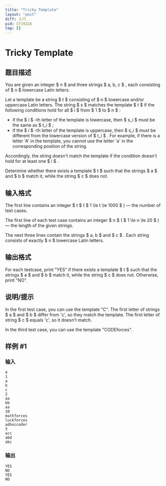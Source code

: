 ```yaml
---
title: "Tricky Template"
layout: "post"
diff: 入门
pid: CF1922A
tag: []
---
```


# Tricky Template

## 题目描述

You are given an integer $ n $ and three strings $ a, b, c $ , each consisting of $ n $ lowercase Latin letters.

Let a template be a string $ t $ consisting of $ n $ lowercase and/or uppercase Latin letters. The string $ s $ matches the template $ t $ if the following conditions hold for all $ i $ from $ 1 $ to $ n $ :

- if the $ i $ -th letter of the template is lowercase, then $ s_i $ must be the same as $ t_i $ ;
- if the $ i $ -th letter of the template is uppercase, then $ s_i $ must be different from the lowercase version of $ t_i $ . For example, if there is a letter 'A' in the template, you cannot use the letter 'a' in the corresponding position of the string.

Accordingly, the string doesn't match the template if the condition doesn't hold for at least one $ i $ .

Determine whether there exists a template $ t $ such that the strings $ a $ and $ b $ match it, while the string $ c $ does not.

## 输入格式

The first line contains an integer $ t $ ( $ 1 \le t \le 1000 $ ) — the number of test cases.

The first line of each test case contains an integer $ n $ ( $ 1 \le n \le 20 $ ) — the length of the given strings.

The next three lines contain the strings $ a, b $ and $ c $ . Each string consists of exactly $ n $ lowercase Latin letters.

## 输出格式

For each testcase, print "YES" if there exists a template $ t $ such that the strings $ a $ and $ b $ match it, while the string $ c $ does not. Otherwise, print "NO".

## 说明/提示

In the first test case, you can use the template "C". The first letter of strings $ a $ and $ b $ differ from 'c', so they match the template. The first letter of string $ c $ equals 'c', so it doesn't match.

In the third test case, you can use the template "CODEforces".

## 样例 #1

### 输入

```
4
1
a
b
c
2
aa
bb
aa
10
mathforces
luckforces
adhoccoder
3
acc
abd
abc
```

### 输出

```
YES
NO
YES
NO
```

